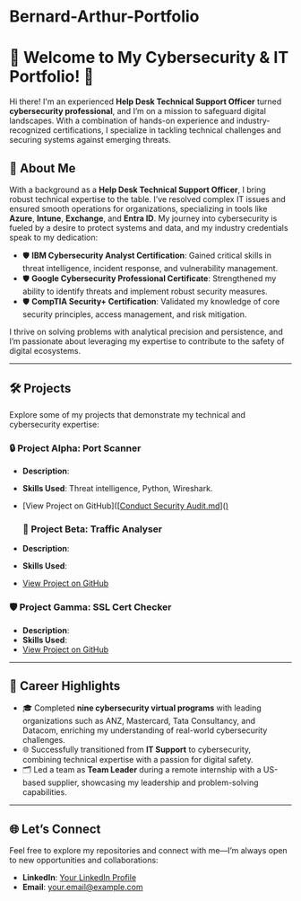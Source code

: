 # Bernard-Arthur-Portfolio
# 🌟 Welcome to My Cybersecurity & IT Portfolio! 🔐

Hi there! I'm an experienced **Help Desk Technical Support Officer** turned **cybersecurity professional**, and I’m on a mission to safeguard digital landscapes. With a combination of hands-on experience and industry-recognized certifications, I specialize in tackling technical challenges and securing systems against emerging threats.

## 🎯 About Me

With a background as a **Help Desk Technical Support Officer**, I bring robust technical expertise to the table. I’ve resolved complex IT issues and ensured smooth operations for organizations, specializing in tools like **Azure**, **Intune**, **Exchange**, and **Entra ID**. My journey into cybersecurity is fueled by a desire to protect systems and data, and my industry credentials speak to my dedication:

- 🛡️ **IBM Cybersecurity Analyst Certification**: Gained critical skills in threat intelligence, incident response, and vulnerability management.
- 🛡️ **Google Cybersecurity Professional Certificate**: Strengthened my ability to identify threats and implement robust security measures.
- 🛡️ **CompTIA Security+ Certification**: Validated my knowledge of core security principles, access management, and risk mitigation.

I thrive on solving problems with analytical precision and persistence, and I’m passionate about leveraging my expertise to contribute to the safety of digital ecosystems.

---

## 🛠️ Projects

Explore some of my projects that demonstrate my technical and cybersecurity expertise:

### 🔒 **Project Alpha: Port Scanner**
- **Description**: 
- **Skills Used**: Threat intelligence, Python, Wireshark.
- [View Project on GitHub]([[Conduct Security Audit.md]([)]([)](https://github.com/arthur8-source/Conduct-Security-Audit.git)

  ### 💾 **Project Beta: Traffic Analyser**
- **Description**: 
- **Skills Used**: 
- [View Project on GitHub](link-to-project-repo)

### 🛡️ **Project Gamma: SSL Cert Checker**
- **Description**: 
- **Skills Used**: 
- [View Project on GitHub](link-to-project-repo)

---

## 🌟 Career Highlights

- 🎓 Completed **nine cybersecurity virtual programs** with leading organizations such as ANZ, Mastercard, Tata Consultancy, and Datacom, enriching my understanding of real-world cybersecurity challenges.
- 🌐 Successfully transitioned from **IT Support** to cybersecurity, combining technical expertise with a passion for digital safety.
- 🗂️ Led a team as **Team Leader** during a remote internship with a US-based supplier, showcasing my leadership and problem-solving capabilities.

---

## 🌐 Let’s Connect

Feel free to explore my repositories and connect with me—I’m always open to new opportunities and collaborations:
- **LinkedIn**: [Your LinkedIn Profile](link-to-linkedin)
- **Email**: your.email@example.com

